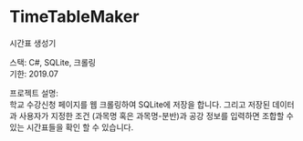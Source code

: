 # TimeTableMaker
 시간표 생성기

스택: C#, SQLite, 크롤링  
기한: 2019.07  

프로젝트 설명:  
학교 수강신청 페이지를 웹 크롤링하여 SQLite에 저장을 합니다. 그리고 저장된 데이터과 사용자가 지정한 조건 (과목명 혹은 과목명-분반)과 공강 정보를 입력하면 조합할 수 있는 시간표들을 확인 할 수 있습니다.
